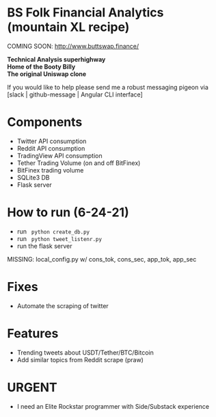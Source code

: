 # BS Folk Financial Analytics (mountain XL recipe)

COMING SOON: http://www.buttswap.finance/

**Technical Analysis superhighway**  
**Home of the Booty Billy**  
**The original Uniswap clone**  

If you would like to help please send me a robust messaging pigeon via [slack | github-message | Angular CLI interface]

# Components
- Twitter API consumption
- Reddit API consumption
- TradingView API consumption
- Tether Trading Volume (on and off BitFinex)
- BitFinex trading volume
- SQLite3 DB
- Flask server

# How to run (6-24-21)
- run <code> python create_db.py </code>
- run <code> python tweet_listenr.py </code>
- run the flask server

MISSING: local_config.py w/ cons_tok, cons_sec, app_tok, app_sec

# Fixes
- Automate the scraping of twitter

# Features
- Trending tweets about USDT/Tether/BTC/Bitcoin
- Add similar topics from Reddit scrape (praw)

# URGENT
- I need an Elite Rockstar programmer with Side/Substack experience
